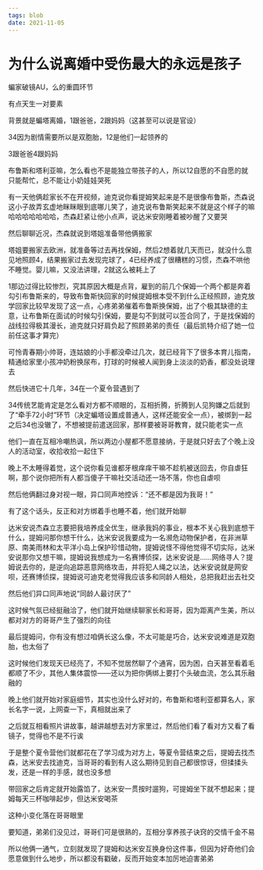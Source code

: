 ```yaml
---
tags: blob
date: 2021-11-05
---
```


# 为什么说离婚中受伤最大的永远是孩子

蝙家破镜AU，么的重圆环节

有点天生一对要素



背景就是蝙塔离婚，1跟爸爸，2跟妈妈（这甚至可以说是官设）

34因为剧情需要所以是双胞胎，12是他们一起领养的

3跟爸爸4跟妈妈

布鲁斯和塔利亚嘛，怎么看也不是能独立带孩子的人，所以12自愿的不自愿的就只能帮忙，总不能让小奶娃娃哭死

有一天他俩趁家长不在开视频，迪克说你看提姆笑起来是不是很像布鲁斯，杰森说这小子故弄玄虚地眯眯眼到底哪儿笑了，迪克说布鲁斯笑起来不就是这个样子的嘛哈哈哈哈哈哈哈，杰森赶紧让他小点声，说达米安刚睡着被吵醒了又要哭

然后聊聊近况，杰森就说到塔姐准备带他俩搬家

塔姐要搬家去欧洲，就准备等过去再找保姆，然后2想着就几天而已，就没什么意见地照顾4，结果搬家过去发现完球了，4已经养成了很糟糕的习惯，杰森不哄他不睡觉。婴儿嘛，又没法讲理，2就这么被耗上了

1那边过得比较惨烈，究其原因大概是点背，雇到的前几个保姆一个两个都是奔着勾引布鲁斯来的，导致布鲁斯快回家的时候提姆根本受不到什么正经照顾，迪克放学回家比较早发现了这一点，心疼弟弟催着布鲁斯换保姆，出了个极其缺德的主意，让布鲁斯在面试的时候勾引保姆，要是勾不到就可以签合同了，于是找保姆的战线拉得极其漫长，迪克就只好肩负起了照顾弟弟的责任（最后凯特介绍了她一位前任这事才算完）

可怜青春期小帅哥，连姑娘的小手都没牵过几次，就已经背下了很多本育儿指南，精通给家里小孩冲奶粉换尿布，打球的时候被人闻到身上淡淡的奶香，都没处说理去



然后快进它十几年，34在一个夏令营遇到了

34传统艺能肯定是怎么看对方都不顺眼的，互相折腾，折腾到人见狗嫌之后就到了“牵手72小时”环节（决定蝙塔设置成普通人，这样还能安全一点），被绑到一起之后34也没辙了，不想被提前遣送回家，那样要被哥哥教育，就只能老实一点

他们一直在互相冷嘲热讽，所以两边小屋都不愿意接纳，于是就只好去了个晚上没人的活动室，收拾收拾一起住下

晚上不太睡得着觉，这个说你看见谁都牙根痒痒干嘛不趁机被送回去，你自虐狂啊，那个说你把所有人都当傻子干嘛社交活动还一场不落，你也自虐呗

然后他俩翻过身对视一眼，异口同声地控诉：“还不都是因为我哥！”

有了这个话头，反正和对方绑着手也睡不着，他们就开始聊

达米安说杰森立志要把我培养成全优生，继承我妈的事业，根本不关心我到底想干什么，提姆问那你想干什么，达米安说我要成为一名濒危动物保护者，在非洲草原、南美雨林和太平洋小岛上保护珍惜动物，提姆说怪不得他觉得不切实际，达米安说那你又想干嘛，提姆说我想成为一名赛博侦探，达米安说是……网络寻人？提姆说去你的，是逆向追踪恶意网络攻击，并将犯人绳之以法，达米安说就是网安呗，还赛博侦探，提姆说可迪克老觉得我应该多和同龄人相处，总把我赶出去社交

然后他们异口同声地说“同龄人最讨厌了”

这时候气氛已经挺融洽了，他们就开始继续聊家长和哥哥，因为距离产生美，所以都对对方的哥哥产生了强烈的向往

最后提姆问，你有没有想过咱俩长这么像，不太可能是巧合，达米安说难道是双胞胎，也太俗了

这时候他们发现天已经亮了，不知不觉居然聊了个通宵，因为困，白天甚至看着毛都顺了不少，其他人集体震惊——还以为把你俩绑上要打个头破血流，怎么其乐融融的

晚上他们就开始对家庭细节，其实也没什么好对的，布鲁斯和塔利亚都算名人，家长名字一说，上网查一下，真相就出来了

之后就互相看照片讲故事，越讲越想去对方家里过，然后他们看了看对方又看了看镜子，觉得也不是不行诶

于是整个夏令营他们就都花在了学习成为对方上，等夏令营结束之后，提姆去找杰森，达米安去找迪克，当哥哥的看到有人这么期待见到自己都很惊讶，但揉揉头发，还是一样的手感，就也没多想



带回家之后肯定就开始露馅了，达米安一贯按时遛狗，可提姆坐下就不想起来；提姆每天三杯咖啡起步，但达米安喝茶

这种小变化落在哥哥眼里

要知道，弟弟们没见过，哥哥们可是很熟的，互相分享养孩子诀窍的交情千金不易

所以他俩一通气，立刻就发现了提姆和达米安互换身份这件事，但因为好奇他们会愿意做到什么地步，所以都没有戳破，反而开始变本加厉地迫害弟弟

